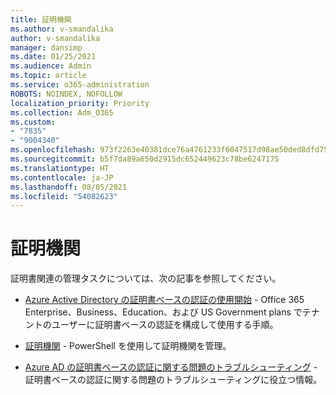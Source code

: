 ```yaml
---
title: 証明機関
ms.author: v-smandalika
author: v-smandalika
manager: dansimp
ms.date: 01/25/2021
ms.audience: Admin
ms.topic: article
ms.service: o365-administration
ROBOTS: NOINDEX, NOFOLLOW
localization_priority: Priority
ms.collection: Adm_O365
ms.custom:
- "7835"
- "9004340"
ms.openlocfilehash: 973f2263e40381dce76a4761233f6047517d98ae50ded8dfd75bffc4bbc68d2b
ms.sourcegitcommit: b5f7da89a650d2915dc652449623c78be6247175
ms.translationtype: HT
ms.contentlocale: ja-JP
ms.lasthandoff: 08/05/2021
ms.locfileid: "54082623"
---
```

# <a name="certificate-authorities"></a>証明機関

証明書関連の管理タスクについては、次の記事を参照してください。

- [Azure Active Directory の証明書ベースの認証の使用開始](https://docs.microsoft.com/azure/active-directory/authentication/active-directory-certificate-based-authentication-get-started#:~:text=Certificate-based)  - Office 365 Enterprise、Business、Education、および US Government plans でテナントのユーザーに証明書ベースの認証を構成して使用する手順。

- [証明機関](https://docs.microsoft.com/powershell/module/azuread)  - PowerShell を使用して証明機関を管理。

- [Azure AD の証明書ベースの認証に関する問題のトラブルシューティング](https://docs.microsoft.com/troubleshoot/azure/active-directory/certificate-based-authenticate-issue)  - 証明書ベースの認証に関する問題のトラブルシューティングに役立つ情報。



